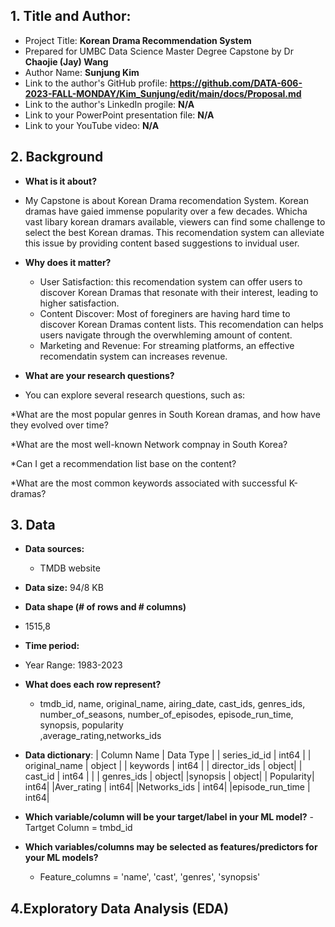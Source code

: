 ## 1. Title and Author: 

- Project Title: **Korean Drama Recommendation System**
-	Prepared for UMBC Data Science Master Degree Capstone by Dr **Chaojie (Jay) Wang**
-	Author Name: **Sunjung Kim**
-	Link to the author's GitHub profile: **https://github.com/DATA-606-2023-FALL-MONDAY/Kim_Sunjung/edit/main/docs/Proposal.md**
-	Link to the author's LinkedIn progile: **N/A**
-	Link to your PowerPoint presentation file: **N/A**
- Link to your YouTube video: **N/A**
  
## 2. Background

-	**What is it about?**
  - My Capstone is about Korean Drama recomendation System. Korean dramas have gaied immense popularity over a few decades. Whicha vast libary korean dramars available, viewers can find some challenge to select the best Korean dramas. This recomendation system can alleviate this issue by providing content based suggestions to invidual user. 
- **Why does it matter?**
  - User Satisfaction: this recomendation system can offer users to discover Korean Dramas that resonate with their interest, leading to higher satisfaction.
  - Content Discover: Most of foreginers are having hard time to discover Korean Dramas content lists. This recomendation can helps users navigate through the overwhleming amount of content.
  - Marketing and Revenue: For streaming platforms, an effective recomendatin system can increases revenue.
    
-	**What are your research questions?**
  - You can explore several research questions, such as:

  *What are the most popular genres in South Korean dramas, and how have they evolved over time?

  *What are the most well-known Network compnay in South Korea?

  *Can I get a recommendation list base on the content?

  *What are the most common keywords associated with successful K-dramas?
  
## 3. Data

- **Data sources:**
  - TMDB website
- **Data size:**
  94/8 KB
-	**Data shape (# of rows and # columns)**
  - 1515,8

-	**Time period:**
  -	 Year Range: 1983-2023
- **What does each row represent?** 
  - tmdb_id, name, original_name, airing_date, cast_ids, genres_ids, number_of_seasons, number_of_episodes, episode_run_time, synopsis, popularity        
    ,average_rating,networks_ids           
  
- **Data dictionary**:
| Column Name | Data Type | 
| series_id_id   | int64 |
| original_name   | object | 
| keywords  | int64 | 
| director_ids | object|
| cast_id  | int64 | |
| genres_ids | object| 
|synopsis | object|
| Popularity| int64|
|Aver_rating | int64|
|Networks_ids | int64|
|episode_run_time | int64|

- **Which variable/column will be your target/label in your ML model?**
  -Tartget Column = tmbd_id

- **Which variables/columns may be selected as features/predictors for your ML models?**
  - Feature_columns = 'name', 'cast', 'genres', 'synopsis'
    
## 4.Exploratory Data Analysis (EDA)

